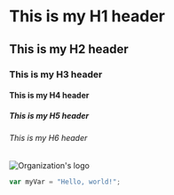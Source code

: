 # This is my H1 header
## This is my H2 header
### This is my H3 header
#### This is my H4 header
##### This is my H5 header
###### This is my H6 header

![Organization's logo](https://octodex.github.com/images/yaktocat.png)

``` javascript
var myVar = "Hello, world!";
```
